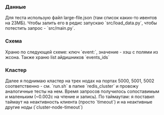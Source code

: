 <h3>Данные</h3>
Для теста использую файл large-file.json (там список каких-то ивентов на 23МБ). Чтобы залить его в редис запускаю `src/load_data.py`, чтобы потестить запрос - `src/main.py`.

<h3>Схема</h3>
Храню по следующей схеме:
ключ `event:<event_id>`, значение - хэш с полями из жсона.
Также храню list айдишников `events_ids`

<h3>Кластер</h3>
Далее я поднимаю кластер на трех нодах на портах 5000, 5001, 5002 соответственно - см. `run.sh` в папке `redis_cluster` и провожу аналогичные тесты на нем. Время запросов получилось сопоставимым и маленьким (~0.002с на чтение и запись).
По таймаутам: я поставил таймаут на неактивность клиента (просто `timeout`) и на неактивные другие ноды (`cluster-node-timeout`)
